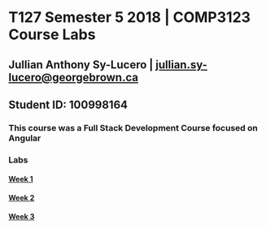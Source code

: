 # T127 Semester 5 2018 | COMP3123 Course Labs
## Jullian Anthony Sy-Lucero | jullian.sy-lucero@georgebrown.ca
## Student ID: 100998164
### This course was a Full Stack Development Course focused on Angular

### Labs
#### [Week 1](https://github.com/JSyLucero/COMP3123_FSDev_Labs/tree/master/week1/nobelab)
#### [Week 2](https://github.com/JSyLucero/COMP3123_FSDev_Labs/tree/master/week2/)
#### [Week 3](https://github.com/JSyLucero/COMP3123_FSDev_Labs/tree/master/week3/)
